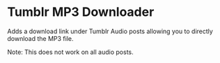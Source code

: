 Tumblr MP3 Downloader
=====================

Adds a download link under Tumblr Audio posts allowing you to directly download 
the MP3 file.

Note: This does not work on all audio posts.
